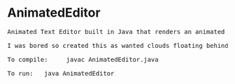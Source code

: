 # AnimatedEditor
<pre>
Animated Text Editor built in Java that renders an animated GIF as background

I was bored so created this as wanted clouds floating behind the code that was editing. 

To compile:     javac AnimatedEditor.java

To run:   java AnimatedEditor

